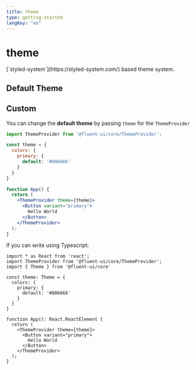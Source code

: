 ```yaml
---
title: theme
type: getting-started
langKey: "en"
---
```


# theme

<p class="description">[`styled-system`](https://styled-system.com/) based theme system.</p>

## Default Theme

<ThemeTemplate />

## Custom

You can change the **default theme** by passing `theme` for the `ThemeProvider`

```jsx
import ThemeProvider from '@fluent-ui/core/ThemeProvider';

const theme = {
  colors: {
    primary: {
      default: '#006666'
    }
  }
}

function App() {
  return (
    <ThemeProvider theme={theme}>
      <Button variant="primary">
        Hello World
      </Button>
    </ThemeProvider>
  );
}
```

If you can write using Typescript:

```tsx
import * as React from 'react';
import ThemeProvider from '@fluent-ui/core/ThemeProvider';
import { Theme } from '@fluent-ui/core'

const theme: Theme = {
  colors: {
    primary: {
      default: '#006666'
    }
  }
}

function App(): React.ReactElement {
  return (
    <ThemeProvider theme={theme}>
      <Button variant="primary">
        Hello World
      </Button>
    </ThemeProvider>
  );
}
```
